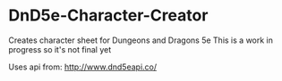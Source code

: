 # DnD5e-Character-Creator
 Creates character sheet for Dungeons and Dragons 5e
 This is a work in progress so it's not final yet

 Uses api from: http://www.dnd5eapi.co/